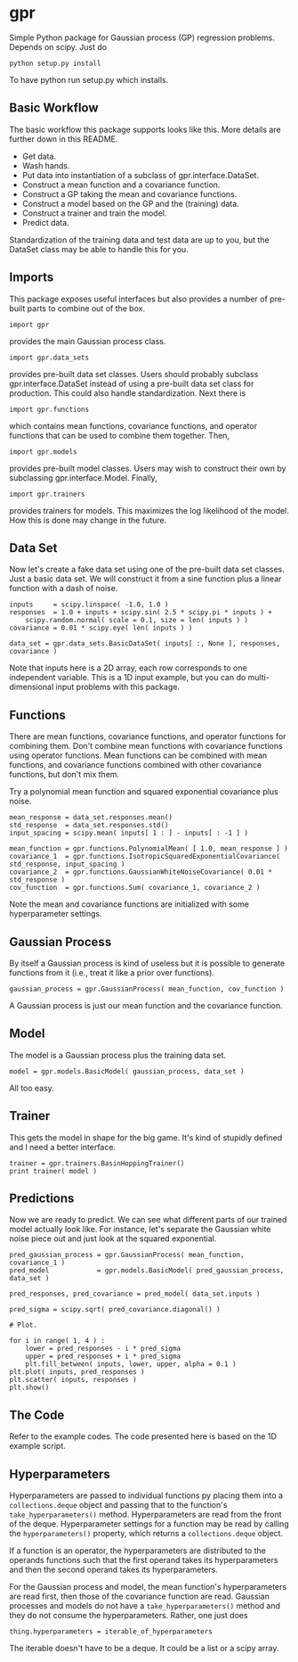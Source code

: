 gpr
===

Simple Python package for Gaussian process (GP) regression problems.  Depends
on scipy.  Just do

    python setup.py install

To have python run setup.py which installs.

Basic Workflow
--------------

The basic workflow this package supports looks like this.  More details
are further down in this README.

* Get data.
* Wash hands.
* Put data into instantiation of a subclass of gpr.interface.DataSet.
* Construct a mean function and a covariance function.
* Construct a GP taking the mean and covariance functions.
* Construct a model based on the GP and the (training) data.
* Construct a trainer and train the model.
* Predict data.

Standardization of the training data and test data are up to you, but
the DataSet class may be able to handle this for you.  

Imports
-------

This package exposes useful interfaces but also provides a number of 
pre-built parts to combine out of the box.

    import gpr

provides the main Gaussian process class.

    import gpr.data_sets

provides pre-built data set classes.  Users should probably subclass
gpr.interface.DataSet instead of using a pre-built data set class for 
production.  This could also handle standardization.  Next there is

    import gpr.functions

which contains mean functions, covariance functions, and operator 
functions that can be used to combine them together.  Then,

    import gpr.models

provides pre-built model classes.  Users may wish to construct their
own by subclassing gpr.interface.Model.  Finally,

    import gpr.trainers

provides trainers for models.  This maximizes the log likelihood of 
the model.  How this is done may change in the future.

Data Set
--------

Now let's create a fake data set using one of the pre-built data set
classes.  Just a basic data set.  We will construct it from a sine
function plus a linear function with a dash of noise.

    inputs     = scipy.linspace( -1.0, 1.0 )
    responses  = 1.0 + inputs + scipy.sin( 2.5 * scipy.pi * inputs ) + 
        scipy.random.normal( scale = 0.1, size = len( inputs ) )
    covariance = 0.01 * scipy.eye( len( inputs ) )
    
    data_set = gpr.data_sets.BasicDataSet( inputs[ :, None ], responses, covariance )

Note that inputs here is a 2D array, each row corresponds to one 
independent variable.  This is a 1D input example, but you can do
multi-dimensional input problems with this package.

Functions
---------

There are mean functions, covariance functions, and operator functions
for combining them.  Don't combine mean functions with covariance 
functions using operator functions.  Mean functions can be combined
with mean functions, and covariance functions combined with other
covariance functions, but don't mix them.

Try a polynomial mean function and squared exponential covariance 
plus noise.

    mean_response = data_set.responses.mean()
    std_response  = data_set.responses.std()
    input_spacing = scipy.mean( inputs[ 1 : ] - inputs[ : -1 ] )

    mean_function = gpr.functions.PolynomialMean( [ 1.0, mean_response ] )
    covariance_1  = gpr.functions.IsotropicSquaredExponentialCovariance( std_response, input_spacing )
    covariance_2  = gpr.functions.GaussianWhiteNoiseCovariance( 0.01 * std_response )
    cov_function  = gpr.functions.Sum( covariance_1, covariance_2 )

Note the mean and covariance functions are initialized with some 
hyperparameter settings.

Gaussian Process
----------------

By itself a Gaussian process is kind of useless but it is possible to
generate functions from it (i.e., treat it like a prior over functions).

    gaussian_process = gpr.GaussianProcess( mean_function, cov_function )

A Gaussian process is just our mean function and the covariance function.

Model
-----

The model is a Gaussian process plus the training data set.

    model = gpr.models.BasicModel( gaussian_process, data_set )

All too easy.

Trainer
-------

This gets the model in shape for the big game.  It's kind of stupidly
defined and I need a better interface.

    trainer = gpr.trainers.BasinHoppingTrainer()
    print trainer( model )

Predictions
-----------

Now we are ready to predict.  We can see what different parts of our 
trained model actually look like.  For instance, let's separate the 
Gaussian white noise piece out and just look at the squared exponential.

    pred_gaussian_process = gpr.GaussianProcess( mean_function, covariance_1 )
    pred_model            = gpr.models.BasicModel( pred_gaussian_process, data_set )
    
    pred_responses, pred_covariance = pred_model( data_set.inputs )
    
    pred_sigma = scipy.sqrt( pred_covariance.diagonal() )

    # Plot.

    for i in range( 1, 4 ) :
        lower = pred_responses - i * pred_sigma
        upper = pred_responses + i * pred_sigma
        plt.fill_between( inputs, lower, upper, alpha = 0.1 )
    plt.plot( inputs, pred_responses )
    plt.scatter( inputs, responses )
    plt.show()

The Code
--------

Refer to the example codes.  The code presented here is based on the 1D example
script.

Hyperparameters
---------------

Hyperparameters are passed to individual functions py placing them into a
`collections.deque` object and passing that to the function's
`take_hyperparameters()` method.  Hyperparameters are read from the front of
the deque. Hyperparameter settings for a function may be read by calling the
`hyperparameters()` property, which returns a `collections.deque` object.

If a function is an operator, the hyperparameters are distributed to the
operands functions such that the first operand takes its hyperparameters and
then the second operand takes its hyperparameters.

For the Gaussian process and model, the mean function's hyperparameters are 
read first, then those of the covariance function are read.  Gaussian processes
and models do not have a `take_hyperparameters()` method and they do not consume
the hyperparameters.  Rather, one just does

    thing.hyperparameters = iterable_of_hyperparameters

The iterable doesn't have to be a deque.  It could be a list or a scipy array.
